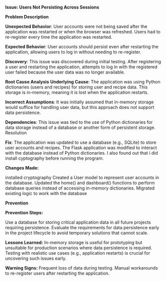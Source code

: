 **Issue: Users Not Persisting Across Sessions**

**Problem Description**

**Unexpected Behavior**: User accounts were not being saved after the application was restarted or when the browser was refreshed. Users had to re-register every time the application was restarted.

**Expected Behavior**: User accounts should persist even after restarting the application, allowing users to log in without needing to re-register.

**Discovery**: This issue was discovered during initial testing. After registering a user and restarting the application, attempts to log in with the registered user failed because the user data was no longer available.

**Root Cause Analysis**
**Underlying Cause**: The application was using Python dictionaries (users and recipes) for storing user and recipe data. This storage is in-memory, meaning it is lost when the application restarts.

**Incorrect Assumptions**: It was initially assumed that in-memory storage would suffice for handling user data, but this approach does not support data persistence.

**Dependencies**: This issue was tied to the use of Python dictionaries for data storage instead of a database or another form of persistent storage.
Resolution

**Fix**: The application was updated to use a database (e.g., SQLite) to store user accounts and recipes. The Flask application was modified to interact with the database instead of Python dictionaries. I also found out that i did install cyptography before running the program.

**Changes Made:**

installed cryptography 
Created a User model to represent user accounts in the database.
Updated the home() and dashboard() functions to perform database queries instead of accessing in-memory dictionaries.
Migrated existing logic to work with the database 


**Prevention**

**Prevention Steps:**

Use a database for storing critical application data in all future projects requiring persistence.
Evaluate the requirements for data persistence early in the project lifecycle to avoid temporary solutions that cannot scale.

**Lessons Learned:**
In-memory storage is useful for prototyping but unsuitable for production scenarios where data persistence is required.
Testing with realistic use cases (e.g., application restarts) is crucial for uncovering such issues early.

**Warning Signs:**
Frequent loss of data during testing.
Manual workarounds to re-register users after restarting the application.
